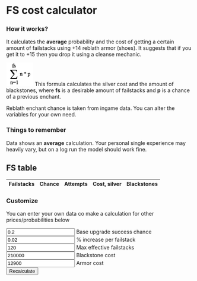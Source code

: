 <link rel="stylesheet" type="text/css" href="style.css">

# FS cost calculator
### How it works?

It calculates the **average** probability and the cost of getting a certain amount of failstacks using +14 reblath armor (shoes). It suggests that if you get it to +15 then you drop it using a cleanse mechanic.

<img id="summ" src="summ.png"> This formula calculates the silver cost and the amount of blackstones, where **fs** is a desirable amount of failstacks and **p** is a chance of a previous enchant.

Reblath enchant chance is taken from ingame data. You can alter the variables for your own need.

### Things to remember

Data shows an **average** calculation. Your personal single experience may heavily vary, but on a log run the model should work fine.


## FS table

<table id="fsTable">
	<thead>
		<tr>
			<th>Failstacks</th>
			<th>Chance</th>
			<th>Attempts</th>
			<th>Cost, silver</th>
			<th>Blackstones</th>
		</tr>
	</thead>
	<tbody id="fsData">
	</tbody>
</table>

### Customize

You can enter your own data co make a calculation for other prices/probabilities below

<input type="text" id="baseVal" name="baseVal" value="0.2"> Base upgrade success chance<br>
<input type="text" id="fsIncrease" name="fsIncrease" value="0.02"> % increase per failstack<br>
<input type="text" id="maxFs" name="maxFs" value="120"> Max effective failstacks<br>
<input type="text" id="stoneCost" name="stoneCost" value="210000"> Blackstone cost<br>
<input type="text" id="armorCost" name="armorCost" value="12900"> Armor cost<br>
<button type="button" id="calculate" onclick="calculate();">Recalculate</button>

<script src="script.js"></script>
